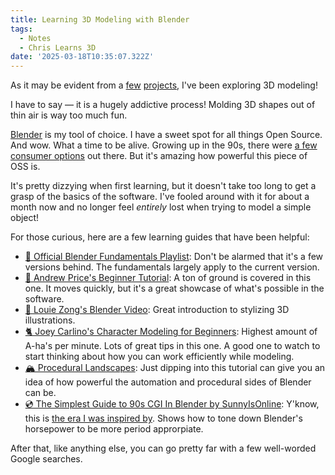 ```yaml
---
title: Learning 3D Modeling with Blender
tags:
  - Notes
  - Chris Learns 3D
date: '2025-03-18T10:35:07.322Z'
---
```


As it may be evident from a [few](/sketches-2025-01-25) [projects](/amethyst), I've been exploring 3D modeling!

I have to say — it is a hugely addictive process! Molding 3D shapes out of thin air is way too much fun.

[Blender](https://www.blender.org/) is my tool of choice. I have a sweet spot for all things Open Source. And wow. What a time to be alive. Growing up in the 90s, there were [a few consumer options](https://youtu.be/EGIwcPA1_34?&t=179) out there. But it's amazing how powerful this piece of OSS is.

It's pretty dizzying when first learning, but it doesn't take too long to get a grasp of the basics of the software. I've fooled around with it for about a month now and no longer feel _entirely_ lost when trying to model a simple object!

For those curious, here are a few learning guides that have been helpful:

- [📕 Official Blender Fundamentals Playlist](https://www.youtube.com/playlist?list=PLa1F2ddGya_-UvuAqHAksYnB0qL9yWDO6): Don't be alarmed that it's a few versions behind. The fundamentals largely apply to the current version.
- [🍩 Andrew Price's Beginner Tutorial](https://www.youtube.com/playlist?list=PLjEaoINr3zgEPv5y--4MKpciLaoQYZB1Z): A ton of ground is covered in this one. It moves quickly, but it's a great showcase of what's possible in the software.
- [🐻 Louie Zong's Blender Video](https://www.youtube.com/watch?v=Nvk8V_yfR9c): Great introduction to stylizing 3D illustrations.
- [🐈 Joey Carlino's Character Modeling for Beginners](https://www.youtube.com/watch?v=O6HQhs-gk50&ab_channel=JoeyCarlino): Highest amount of A-ha's per minute. Lots of great tips in this one. A good one to watch to start thinking about how you can work efficiently while modeling.
- [🏔️ Procedural Landscapes](https://www.youtube.com/watch?v=yrMee2gcS20&ab_channel=WaywardArtCompany): Just dipping into this tutorial can give you an idea of how powerful the automation and procedural sides of Blender can be.
- [💿 The Simplest Guide to 90s CGI In Blender by SunnyIsOnline](https://www.youtube.com/watch?v=E8A8jwE_AB0&ab_channel=SunnyIsOnline): Y'know, this is [the era I was inspired by](https://www.mariowiki.com/Gallery:Super_Mario_64#/media/File:Metal_Mario_Scene_Artwork_-_Super_Mario_64.png). Shows how to tone down Blender's horsepower to be more period approrpiate.

After that, like anything else, you can go pretty far with a few well-worded Google searches.
